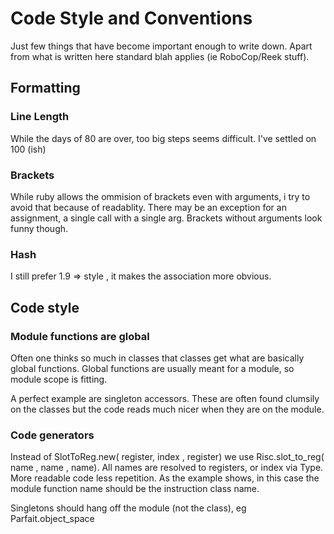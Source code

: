 # Code Style and Conventions

Just  few things that have become important enough to write down. Apart from what is written here
standard blah applies (ie RoboCop/Reek stuff).

## Formatting

### Line Length

While the days of 80 are over, too big steps seems difficult. I've settled on 100 (ish)

### Brackets

While ruby allows the ommision of brackets even with arguments, i try to avoid that because
of readablity. There may be an exception for an assignment, a single call with a single arg.
Brackets without arguments look funny though.

### Hash

I still prefer 1.9 => style , it makes the association more obvious.

## Code style

### Module functions are global

Often one thinks so much in classes that classes get what are basically global functions.
Global functions are usually meant for a module, so module scope is fitting.

A perfect example are singleton accessors. These are often found clumsily on the classes but
the code reads much nicer when they are on the module.

### Code generators

Instead of SlotToReg.new( register, index , register) we use Risc.slot_to_reg( name , name , name).
All names are resolved to registers, or index via Type. More readable code less repetition.
As the example shows, in this case the module function name should be the instruction class name.

Singletons should hang off the module (not the class), eg Parfait.object_space
